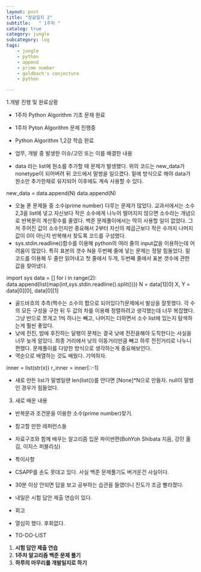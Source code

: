 ```yaml
---
layout: post
title: "정글일지 2"
subtitle:   " 1주차 "
catalog: true
category: jungle
subcategory: log
tags:
    - jungle
    - python
    - append
    - prime number
    - goldbach's conjecture
    - python

---
```


1.개발 진행 및 완료상황

- 1주차 Python Algorithm 기초 문제 완료
- 1주차 Pyton Algorithm 문제 진행중
- Python Algorithm 1,2강 학습 완료
- 업무, 개발 중 발생한 이슈/고민 또는 이를 해결한 내용

- data 라는 list에 원소를 추가할 때 문제가 발생했다. 위의 코드는 new_data가 nonetype이 되어버려 뒤 코드에서 말썽을 일으켰다. 밑에 방식으로 해야 data가 원소만 추가한채로 유지되어 이후에도 계속 사용할 수 있다.

new_data = data.append(N) data.append(N)

- 오늘 푼 문제들 중 소수(prime number) 다루는 문제가 많았다. 교과서에서는 소수 2,3을 list에 넣고 자신보다 작은 소수에게 나누어 떨어지지 않으면 소수라는 개념으로 반복문의 계산횟수를 줄였다. 백준 문제풀이에서는 딱히 사용할 일이 없었다. 그저 주어진 값이 소수인지만 중요해서 2부터 자신의 제곱근보다 작은 수까지 나머지 값이 0이 아닌지 반복해서 찾도록 코드를 구성했다.
- sys.stdin.readline()함수를 이용해 python의 여러 줄의 input값을 이용하는데 어려움이 많았다. 특히 표본의 갯수 N을 두번째 줄에 넣는 문제는 정말 힘들었다. 밑 코드를 이용해 두 줄만 읽어내고 첫 줄에서 두개, 두번째 줄에서 표본 갯수에 관한 값을 찾아냈다.

import sys data = [] for i in range(2): data.append(list(map(int,sys.stdin.readline().split()))) N = data[1][0] X, Y = data[0][0], data[0][1]

- 골드바흐의 추측(짝수는 소수의 합으로 되어있다?)문제에서 발상을 잘못했다. 각 수의 모든 구성을 구한 뒤 두 값의 차를 이용해 정렬하려고 생각했는데 너무 복잡했다. 그냥 반으로 쪼개고 1씩 하나는 빼고, 나머지는 더하면서 소수 list에 있는지 탐색하는게 훨씬 좋았다.
- 낮에 전진, 밤에 후진하는 달팽이 문제는 결국 낮에 전진을해야 도착한다는 사실을 너무 늦게 알았다. 최종 거리에서 낮의 이동거리만큼 빼고 하루 전진거리로 나누니 편했다. 문제풀이를 다양한 방식으로 생각하는게 중요해보인다.
- 역순으로 배열하는 것도 배웠다. 기억하자.

inner = list(str(x)) r_inner = inner[::-1]

- 새로 만든 list가 말썽일땐 len(list())를 안다면 [None]\*N으로 만들자. null이 말썽인 경우가 힘들었다.

3. 새로 배운 내용

- 반복문과 조건문을 이용한 소수(prime number)찾기.
- 참고할 만한 레퍼런스들

- 자료구조와 함께 배우는 알고리즘 입문 파이썬편(BohYoh Shibata 지음, 강민 옮김, 이지스 퍼블리싱)
- 특이사항

- CSAPP를 손도 못대고 있다. 사실 백준 문제풀기도 버거운건 사실이다.
- 30분 이상 안되면 답을 보고 공부하는 습관을 들였더니 진도가 조금 빨라졌다.
- 내일은 시험 답안 제출 연습이 있다.
- 회고

- 열심히 했다. 후회없다.
- TO-DO-LIST

1. **시험 답안 제출 연습**
2. **1주차 알고리즘 백준 문제 풀기**
3. **하루의 마무리를 개발일지로 하기**
